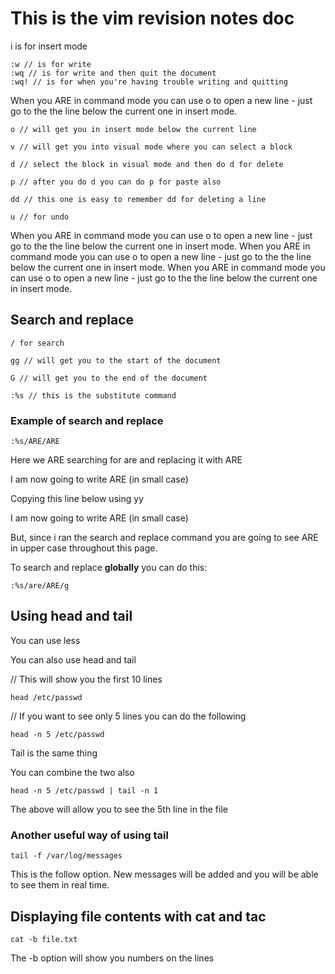 # This is the vim revision notes doc

i is for insert mode

	:w // is for write
	:wq // is for write and then quit the document
	:wq! // is for when you're having trouble writing and quitting


When you ARE in command mode you can use o to open a new line - just go to the the line below the current one in insert mode.

	o // will get you in insert mode below the current line

	v // will get you into visual mode where you can select a block

	d // select the block in visual mode and then do d for delete

	p // after you do d you can do p for paste also

	dd // this one is easy to remember dd for deleting a line

	u // for undo

When you ARE in command mode you can use o to open a new line - just go to the the line below the current one in insert mode.
When you ARE in command mode you can use o to open a new line - just go to the the line below the current one in insert mode.
When you ARE in command mode you can use o to open a new line - just go to the the line below the current one in insert mode.

## Search and replace

	/ for search

	gg // will get you to the start of the document

	G // will get you to the end of the document

	:%s // this is the substitute command

### Example of search and replace

	:%s/ARE/ARE

Here we ARE searching for are and replacing it with ARE

I am now going to write ARE (in small case)

Copying this line below using yy


I am now going to write ARE (in small case)

But, since i ran the search and replace command you are going to see ARE in upper case throughout this page.

To search and replace **globally** you can do this:

	:%s/are/ARE/g

## Using head and tail

You can use less

You can also use head and tail

// This will show you the first 10 lines

	head /etc/passwd

// If you want to see only 5 lines you can do the following

	head -n 5 /etc/passwd

Tail is the same thing

You can combine the two also

	head -n 5 /etc/passwd | tail -n 1

The above will allow you to see the 5th line in the file

### Another useful way of using tail

	tail -f /var/log/messages

This is the follow option. New messages will be added and you will be able to see them in real time.

## Displaying file contents with cat and tac

	cat -b file.txt

The -b option will show you numbers on the lines
